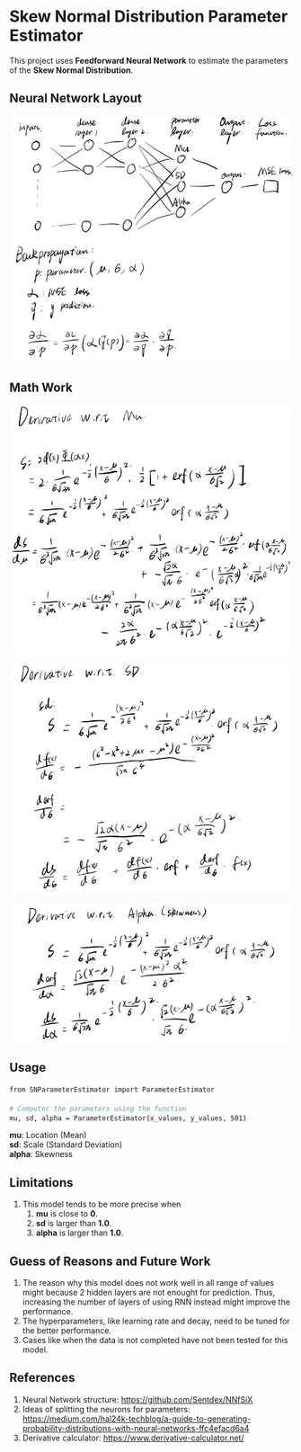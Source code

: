 # Skew Normal Distribution Parameter Estimator

This project uses **Feedforward Neural Network** to estimate the parameters of the **Skew Normal Distribution**.

## Neural Network Layout

![image](/images/NNLayout.jpg)

## Math Work

![image](/images/dMu.jpg)

![image](/images/dSD.jpg)

![image](/images/dAlpha.jpg)

## Usage

```bash
from SNParameterEstimator import ParameterEstimator

# Computer the parameters using the function
mu, sd, alpha = ParameterEstimator(x_values, y_values, 501)
```

**mu**: Location (Mean)  
**sd**: Scale (Standard Deviation)  
**alpha**: Skewness

## Limitations

1. This model tends to be more precise when
    1. **mu** is close to **0**.
    2. **sd** is larger than **1.0**.
    3. **alpha** is larger than **1.0**.

## Guess of Reasons and Future Work

1. The reason why this model does not work well in all range of values might because 2 hidden layers are not enought for prediction. Thus, increasing the number of layers of using RNN instead might improve the performance.
2. The hyperparameters, like learning rate and decay, need to be tuned for the better performance.
3. Cases like when the data is not completed have not been tested for this model.

## References

1. Neural Network structure: https://github.com/Sentdex/NNfSiX
2. Ideas of splitting the neurons for parameters: https://medium.com/hal24k-techblog/a-guide-to-generating-probability-distributions-with-neural-networks-ffc4efacd6a4
3. Derivative calculator: https://www.derivative-calculator.net/
